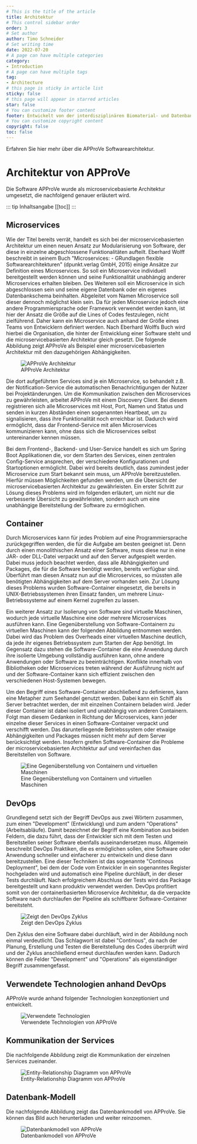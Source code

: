 ```yaml
---
# This is the title of the article
title: Architektur
# This control sidebar order
order: 3
# Set author
author: Timo Schneider
# Set writing time
date: 2022-07-20
# A page can have multiple categories
category:
- Introduction
# A page can have multiple tags
tag:
- Architecture
# this page is sticky in article list
sticky: false
# this page will appear in starred articles
star: false
# You can customize footer content
footer: Entwickelt von der interdisziplinären Biomaterial- und Datenbank Frankfurt (iBDF)
# You can customize copyright content
copyright: false
toc: false
---
```


Erfahren Sie hier mehr über die APProVe Softwarearchitektur.

<!-- more -->

# Architektur von APProVe
Die Software APProVe wurde als microservicebasierte Architektur umgesetzt, die nachfolgend genauer erläutert wird.

::: tip Inhaltsangabe
[[toc]]
:::

## Microservices
Wie der Titel bereits verrät, handelt es sich bei der microservicebasierten Architektur um einen neuen Ansatz zur Modularisierung von Software, der diese in einzelne abgeschlossene Funktionalitäten aufteilt. Eberhard Wolff beschreibt in seinem Buch "Microservices: - GRundlagen flexible Softwarearchitekturen" (dpunkt.verlag GmbH, 2015) einige Ansätze zur Definition eines Microservices. So soll ein Microservice individuell bereitgestellt werden können und seine Funktionalität unabhängig anderer Microservices erhalten bleiben. Des Weiteren soll ein Microservice in sich abgeschlossen sein und seine eigene Datenbank oder ein eigenes Datenbankschema beinhalten. Abgeleitet vom Namen Microservice soll dieser dennoch möglichst klein sein. Da für jeden Microservice jedoch eine andere Programmiersprache oder Framework verwendet werden kann, ist hier der Ansatz die Größe auf die Lines of Codes festzulegen, nicht zielführend. Daher kann ein Microservice auch anhand der Größe eines Teams von Entwicklern definiert werden. Nach Eberhard Wolffs Buch wird hierbei die Organisation, die hinter der Entwicklung einer Software steht und die microservicebasierten Architektur gleich gesetzt.
Die folgende Abbildung zeigt APProVe als Beispiel einer microservicebasierten Architektur mit den dazugehörigen Abhängigkeiten.

<figure>
  <div class="container">
    <label for="Container">
    <img :src="$withBase('/img/architecture/APProVe-Overview-Dependencies.png')" alt="APProVe Architektur">
    </label>
      <figcaption>APProVe Architektur</figcaption>
  </div>
</figure>

Die dort aufgeführten Services sind je ein Microservice, so behandelt z.B. der Notification-Service die automatischen Benachrichtigungen der Nutzer bei Projektänderungen. Um die Kommunikation zwischen den Microservices zu gewährleisten, arbeitet APProVe mit einem Discovery Client. Bei diesem registrieren sich alle Microservices mit Host, Port, Namen und Status und senden in kurzen Abständen einen sogenannten Heartbeat, um zu signalisieren, dass ihre Funktionalität noch erreichbar ist. Dadurch wird ermöglicht, dass dar Frontend-Service mit allen Microservices kommunizieren kann, ohne dass sich die Microservices selbst untereinander kennen müssen.

Bei dem Frontend-, Backend- und User-Service handelt es sich um Spring Boot Applikationen die, vor dem Starten des Services, einen zentralen Config-Service ansprechen, der verschiedene Konfigurationen und Startoptionen ermöglicht. Dabei wird bereits deutlich, dass zumindest jeder Microservice zum Start bekannt sein muss, um APProVe bereitzustellen. Hierfür müssen Möglichkeiten gefunden werden, um die Übersicht der microservicebasierten Architektur zu gewährleisten. Ein erster Schritt zur Lösung dieses Problems wird im folgenden erläutert, um nicht nur die verbesserte Übersicht zu gewährleisten, sondern auch um eine unabhängige Bereitstellung der Software zu ermöglichen.


## Container

Durch Microservices kann für jedes Problem auf eine Programmiersprache zurückgegriffen werden, die für die Aufgabe am besten geeignet ist. Denn durch einen monolithischen Ansatz einer Software, muss diese nur in eine JAR- oder DLL-Datei verpackt und auf den Server aufgespielt werden. Dabei muss jedoch beachtet werden, dass alle Abhängigkeiten und Packages, die für die Software benötigt werden, bereits verfügbar sind. Überführt man diesen Ansatz nun auf die Microservices, so müssten alle benötigten Abhängigkeiten auf dem Server vorhanden sein. Zur Lösung dieses Problems wurden Software-Container eingesetzt, die bereits in UNIX-Betriebssystemen ihren Einsatz fanden, um mehrere Linux-Betriebssysteme auf einem Kernel zugreifen zu lassen.

Ein weiterer Ansatz zur Isolierung von Software sind virtuelle Maschinen, wodurch jede virtuelle Maschine eine oder mehrere Microservices ausführen kann. Eine Gegenüberstellung von Software-Containern zu virtuellen Maschinen kann der folgenden Abbildung entnommen werden. Dabei wird das Problem des Overheads einer virtuellen Maschine deutlich, da jede ihr eigenes Betriebssystem zum Starten der App benötigt. Im Gegensatz dazu stehen die Software-Container die eine Anwendung durch ihre isolierte Umgebung vollständig ausführen kann, ohne andere Anwendungen oder Software zu beeinträchtigen. Konflikte innerhalb von Bibliotheken oder Microservices treten während der Ausführung nicht auf und der Software-Container kann sich effizient zwischen den verschiedenen Host-Systemen bewegen.

Um den Begriff eines Software-Container abschließend zu definieren, kann eine Metapher zum Seehandel genutzt werden. Dabei kann ein Schiff als Server betrachtet werden, der mit einzelnen Containern beladen wird. Jeder dieser Container ist dabei isoliert und unabhängig von anderen Containern. Folgt man diesem Gedanken in Richtung der Microservices, kann jeder einzelne dieser Services in einen Software-Container verpackt und verschifft werden. Das darunterliegende Betriebssystem oder etwaige Abhängigkeiten und Packages müssen nicht mehr auf dem Server berücksichtigt werden. Insofern greifen Software-Container die Probleme der microservicebasierten Architektur auf und vereinfachen das Bereitstellen von Software.

<figure>
  <div class="container">
    <label for="Container">
    <img :src="$withBase('/img/architecture/container-vs-vm2.png')" alt="Eine Gegenüberstellung von Containern und virtuellen Maschinen">
    </label>
      <figcaption>Eine Gegenüberstellung von Containern und virtuellen Maschinen</figcaption>
  </div>
</figure>

## DevOps

Grundlegend setzt sich der Begriff DevOps aus zwei Wörtern zusammen, zum einen "Development" (Entwicklung) und zum andern "Operations" (Arbeitsabläufe). Damit bezeichnet der Begriff eine Kombination aus beiden Feldern, die dazu führt, dass der Entwickler sich mit dem Testen und Bereitstellen seiner Software ebenfalls auseinandersetzen muss. Allgemein beschreibt DevOps Praktiken, die es ermöglichen sollen, eine Software oder Anwendung schneller und einfacherer zu entwickeln und diese dann bereitzustellen.
Eine dieser Techniken ist das sogenannte "Continous Deployment", bei dem der Code vom Entwickler in ein sogenanntes Register hochgeladen wird und automatisch eine Pipeline durchläuft, in der dieser Tests durchläuft. Nach erfolgreichem Abschluss der Tests wird das Package bereitgestellt und kann produktiv verwendet werden. DevOps profitiert somit von der containerbasierten Microservice Architektur, da die verpackte Software nach durchlaufen der Pipeline als schiffbarer Software-Container bereitsteht.

<figure>
  <div class="container">
    <label for="DevOps">
      <img :src="$withBase('/img/architecture/devops_cycle.png')" alt="Zeigt den DevOps Zyklus">
    </label>
    <figcaption>Zeigt den DevOps Zyklus</figcaption>
  </div>
</figure>

Den Zyklus den eine Software dabei durchläuft, wird in der Abbildung noch einmal verdeutlicht. Das Schlagwort ist dabei "Continous", da nach der Planung, Erstellung und Testen die Bereitstellung des Codes überprüft wird und der Zyklus anschließend erneut durchlaufen werden kann. Dadurch können die Felder "Development" und "Operations" als eigenständiger Begriff zusammengefasst.

## Verwendete Technologien anhand DevOps
APProVe wurde anhand folgender Technologien konzeptioniert und entwickelt.

<figure>
  <div class="container">
    <label for="Technologien">
      <img :src="$withBase('/img/architecture/DevOps-Technology.png')" alt="Verwendete Technologien">
    </label>
    <figcaption>Verwendete Technologien von APProVe</figcaption>
  </div>
</figure>


## Kommunikation der Services
Die nachfolgende Abbildung zeigt die Kommunikation der einzelnen Services zueinander.

<figure>
  <div class="container">
    <label for="Entity">
       <img :src="$withBase('/img/architecture/APProVe-Overview-Calls.png')" alt="Entity-Relationship Diagramm von APProVe">
    </label>
      <figcaption>Entity-Relationship Diagramm von APProVe</figcaption>
  </div>
</figure>


## Datenbank-Modell
Die nachfolgende Abbildung zeigt das Datenbankmodell von APProVe. Sie können das Bild auch herunterladen und weiter reinzoomen.

<figure>
  <div class="container">
    <label for="Entity">
       <img :src="$withBase('/img/architecture/database.png')" alt="Datenbankmodell von APProVe">
    </label>
      <figcaption>Datenbankmodell von APProVe</figcaption>
  </div>
</figure>